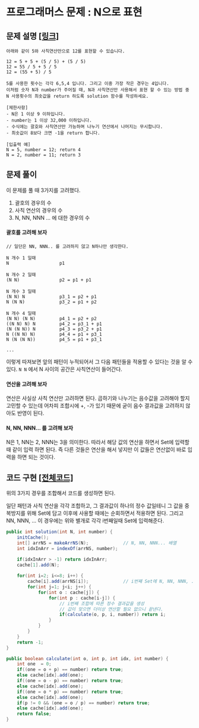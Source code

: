 # 프로그래머스 문제 : N으로 표현

## 문제 설명 [[링크]](https://programmers.co.kr/learn/courses/30/lessons/42895)

```
아래와 같이 5와 사칙연산만으로 12를 표현할 수 있습니다.

12 = 5 + 5 + (5 / 5) + (5 / 5)
12 = 55 / 5 + 5 / 5
12 = (55 + 5) / 5

5를 사용한 횟수는 각각 6,5,4 입니다. 그리고 이중 가장 작은 경우는 4입니다.
이처럼 숫자 N과 number가 주어질 때, N과 사칙연산만 사용해서 표현 할 수 있는 방법 중 N 사용횟수의 최솟값을 return 하도록 solution 함수를 작성하세요.

[제한사항]
- N은 1 이상 9 이하입니다.
- number는 1 이상 32,000 이하입니다.
- 수식에는 괄호와 사칙연산만 가능하며 나누기 연산에서 나머지는 무시합니다.
- 최솟값이 8보다 크면 -1을 return 합니다.

[입출력 예]
N = 5, number = 12; return 4
N = 2, number = 11; return 3
```



## 문제 풀이

이 문제를 풀 때 3가지를 고려했다.

1. 괄호의 경우의 수
2. 사칙 연산의 경우의 수
3. N, NN, NNN ... 에 대한 경우의 수



#### 괄호를 고려해 보자

```
// 일단은 NN, NNN.. 를 고려하지 않고 N하나만 생각한다.

N 개수 1 일때
N					p1

N 개수 2 일때
(N N)				p2 = p1 + p1

N 개수 3 일때
(N N) N				p3_1 = p2 + p1
N (N N)				p3_2 = p1 + p2

N 개수 4 일때
(N N) (N N)			p4_1 = p2 + p2
((N N) N) N			p4_2 = p3_1 + p1
(N (N N)) N			p4_3 = p3_2 + p1
N ((N N) N)			p4_4 = p1 + p3_1
N (N (N N))			p4_5 = p1 + p3_1

...
```

이렇게 따져보면 앞의 패턴이 누적되어서 그 다음 패턴들을 적용할 수 있다는 것을 알 수 있다. `N N`  에서 N 사이의 공간은 사칙연산이 들어간다.



#### 연산을 고려해 보자

연산은 사실상 사칙 연산만 고려하면 된다. 곱하기와 나누기는 음수값을 고려해야 할지 고민할 수 있는데 어차피 조합시에 +, -가 있기 때문에 굳이 음수 결과값을 고려하지 않아도 반영이 된다.



#### N, NN, NNN... 를 고려해 보자

N은 1, NN는 2, NNN는 3을 의미한다. 따라서 해당 값의 연산을 하면서 Set에 입력할 때 같이 입력 하면 된다. 즉 다른 것들은 연산을 해서 넣지만 이 값들은 연산없이 바로 입력을 하면 되는  것이다.



## 코드 구현 [[전체코드]](./solution.java)

위의 3가지 경우를 조합해서 코드를 생성하면 된다.

일단 패턴과 사칙 연산을 각각 조합하고, 그 결과값이 하나의 정수 값일테니 그 값을 중복방지를 위해 Set에 담고 이후에 사용할 때에는 순회하면서 적용하면 된다. 그리고 NN, NNN, ... 이 경우에는 위와 별개로 각각 i번째일때 Set에 입력해준다.

```java
public int solution(int N, int number) {
    initCache();
    int[] arrNS = makeArrNS(N);				// N, NN, NNN... 배열
    int idxInArr = indexOf(arrNS, number);

    if(idxInArr > -1) return idxInArr;
    cache[1].add(N);
    
    for(int i=2; i<=8; i++) {
        cache[i].add(arrNS[i]);				// i번째 Set에 N, NN, NNN, ... 추가
        for(int j=1; j<i; j++) {
            for(int o : cache[j]) {
                for(int p : cache[i-j]) {
                    // i번째 조합에 따른 정수 결과값을 생성
                    // 값이 맞으면 더이상 연산할 필요 없으니 끝낸다.
                    if(calculate(o, p, i, number)) return i;
                }
            }
        }
    }
    return -1;
}

public boolean calculate(int o, int p, int idx, int number) {
    int one  = 0;
    if((one = o + p) == number) return true;
    else cache[idx].add(one);
    if((one = o - p) == number) return true;
    else cache[idx].add(one);
    if((one = o * p) == number) return true;
    else cache[idx].add(one);
    if(p != 0 && (one = o / p) == number) return true;
    else cache[idx].add(one);
    return false;
}

```

